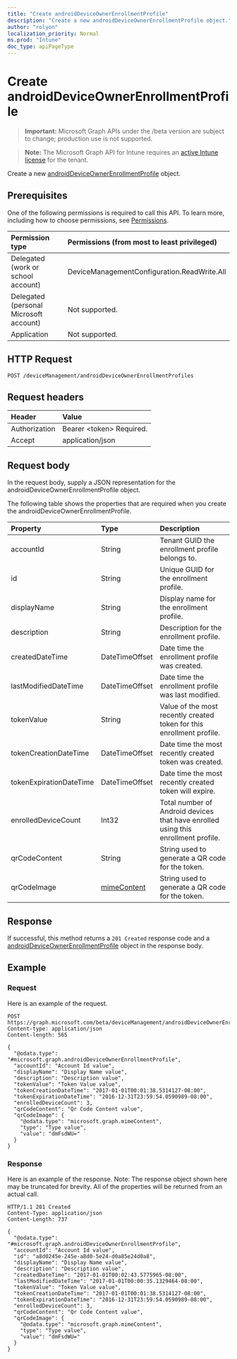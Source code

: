 ```yaml
---
title: "Create androidDeviceOwnerEnrollmentProfile"
description: "Create a new androidDeviceOwnerEnrollmentProfile object."
author: "rolyon"
localization_priority: Normal
ms.prod: "Intune"
doc_type: apiPageType
---
```


# Create androidDeviceOwnerEnrollmentProfile

> **Important:** Microsoft Graph APIs under the /beta version are subject to change; production use is not supported.

> **Note:** The Microsoft Graph API for Intune requires an [active Intune license](https://go.microsoft.com/fwlink/?linkid=839381) for the tenant.

Create a new [androidDeviceOwnerEnrollmentProfile](../resources/intune-androidforwork-androiddeviceownerenrollmentprofile.md) object.

## Prerequisites
One of the following permissions is required to call this API. To learn more, including how to choose permissions, see [Permissions](/graph/permissions-reference).

|Permission type|Permissions (from most to least privileged)|
|:---|:---|
|Delegated (work or school account)|DeviceManagementConfiguration.ReadWrite.All|
|Delegated (personal Microsoft account)|Not supported.|
|Application|Not supported.|

## HTTP Request
<!-- {
  "blockType": "ignored"
}
-->
``` http
POST /deviceManagement/androidDeviceOwnerEnrollmentProfiles
```

## Request headers
|Header|Value|
|:---|:---|
|Authorization|Bearer &lt;token&gt; Required.|
|Accept|application/json|

## Request body
In the request body, supply a JSON representation for the androidDeviceOwnerEnrollmentProfile object.

The following table shows the properties that are required when you create the androidDeviceOwnerEnrollmentProfile.

|Property|Type|Description|
|:---|:---|:---|
|accountId|String|Tenant GUID the enrollment profile belongs to.|
|id|String|Unique GUID for the enrollment profile.|
|displayName|String|Display name for the enrollment profile.|
|description|String|Description for the enrollment profile.|
|createdDateTime|DateTimeOffset|Date time the enrollment profile was created.|
|lastModifiedDateTime|DateTimeOffset|Date time the enrollment profile was last modified.|
|tokenValue|String|Value of the most recently created token for this enrollment profile.|
|tokenCreationDateTime|DateTimeOffset|Date time the most recently created token was created.|
|tokenExpirationDateTime|DateTimeOffset|Date time the most recently created token will expire.|
|enrolledDeviceCount|Int32|Total number of Android devices that have enrolled using this enrollment profile.|
|qrCodeContent|String|String used to generate a QR code for the token.|
|qrCodeImage|[mimeContent](../resources/intune-shared-mimecontent.md)|String used to generate a QR code for the token.|



## Response
If successful, this method returns a `201 Created` response code and a [androidDeviceOwnerEnrollmentProfile](../resources/intune-androidforwork-androiddeviceownerenrollmentprofile.md) object in the response body.

## Example

### Request
Here is an example of the request.
``` http
POST https://graph.microsoft.com/beta/deviceManagement/androidDeviceOwnerEnrollmentProfiles
Content-type: application/json
Content-length: 565

{
  "@odata.type": "#microsoft.graph.androidDeviceOwnerEnrollmentProfile",
  "accountId": "Account Id value",
  "displayName": "Display Name value",
  "description": "Description value",
  "tokenValue": "Token Value value",
  "tokenCreationDateTime": "2017-01-01T00:01:38.5314127-08:00",
  "tokenExpirationDateTime": "2016-12-31T23:59:54.0590989-08:00",
  "enrolledDeviceCount": 3,
  "qrCodeContent": "Qr Code Content value",
  "qrCodeImage": {
    "@odata.type": "microsoft.graph.mimeContent",
    "type": "Type value",
    "value": "dmFsdWU="
  }
}
```

### Response
Here is an example of the response. Note: The response object shown here may be truncated for brevity. All of the properties will be returned from an actual call.
``` http
HTTP/1.1 201 Created
Content-Type: application/json
Content-Length: 737

{
  "@odata.type": "#microsoft.graph.androidDeviceOwnerEnrollmentProfile",
  "accountId": "Account Id value",
  "id": "a8d0245e-245e-a8d0-5e24-d0a85e24d0a8",
  "displayName": "Display Name value",
  "description": "Description value",
  "createdDateTime": "2017-01-01T00:02:43.5775965-08:00",
  "lastModifiedDateTime": "2017-01-01T00:00:35.1329464-08:00",
  "tokenValue": "Token Value value",
  "tokenCreationDateTime": "2017-01-01T00:01:38.5314127-08:00",
  "tokenExpirationDateTime": "2016-12-31T23:59:54.0590989-08:00",
  "enrolledDeviceCount": 3,
  "qrCodeContent": "Qr Code Content value",
  "qrCodeImage": {
    "@odata.type": "microsoft.graph.mimeContent",
    "type": "Type value",
    "value": "dmFsdWU="
  }
}
```




